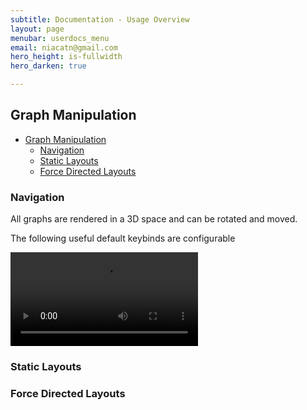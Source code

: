 ```yaml
---
subtitle: Documentation - Usage Overview
layout: page
menubar: userdocs_menu
email: niacatn@gmail.com
hero_height: is-fullwidth
hero_darken: true

---
```

## Graph Manipulation

- [Graph Manipulation](#graph-manipulation)
  - [Navigation](#navigation)
  - [Static Layouts](#static-layouts)
  - [Force Directed Layouts](#force-directed-layouts)

### Navigation

All graphs are rendered in a 3D space and can be rotated and moved. 

The following useful default keybinds are configurable

![yaw](video/rgat_RegistryAPITest_21472_1024_231014.mp4)


### Static Layouts

### Force Directed Layouts
